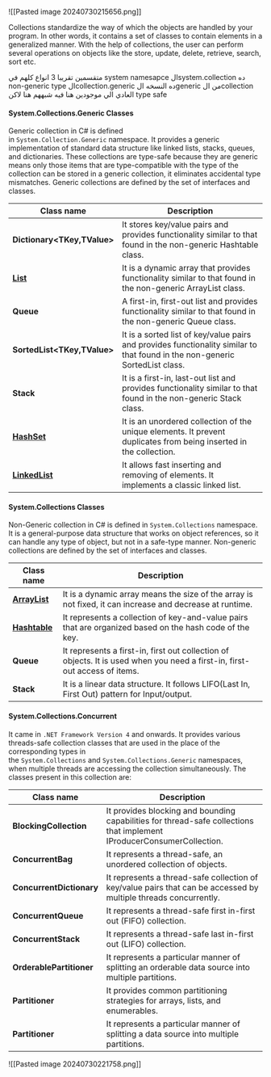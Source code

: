 ![[Pasted image 20240730215656.png]]

Collections standardize the way of which the objects are handled by your program. In other words, it contains a set of classes to contain elements in a generalized manner. With the help of collections, the user can perform several operations on objects like the store, update, delete, retrieve, search, sort etc.

متقسمين تقريبا 3 انواع 
كلهم في system namesapce
الsystem.collection ده non-generic type 
الcollection.generic ده النسخه الgeneric من الcollection العادي 
الي موجودين هنا فيه شبههم هنا لاكن type safe 

#### System.Collections.Generic Classes

Generic collection in C# is defined in `System.Collection.Generic` namespace. It provides a generic implementation of standard data structure like linked lists, stacks, queues, and dictionaries. These collections are type-safe because they are generic means only those items that are type-compatible with the type of the collection can be stored in a generic collection, it eliminates accidental type mismatches. Generic collections are defined by the set of interfaces and classes.

| Class name                                                                   | Description                                                                                                                  |
| ---------------------------------------------------------------------------- | ---------------------------------------------------------------------------------------------------------------------------- |
| **Dictionary<TKey,TValue>**                                                  | It stores key/value pairs and provides functionality similar to that found in the non-generic Hashtable class.               |
| **[List<T>](https://www.geeksforgeeks.org/c-list-class/)**                   | It is a dynamic array that provides functionality similar to that found in the non-generic ArrayList class.                  |
| **Queue<T>**                                                                 | A first-in, first-out list and provides functionality similar to that found in the non-generic Queue class.                  |
| **SortedList<TKey,TValue>**                                                  | It is a sorted list of key/value pairs and provides functionality similar to that found in the non-generic SortedList class. |
| **Stack<T>**                                                                 | It is a first-in, last-out list and provides functionality similar to that found in the non-generic Stack class.             |
| **[HashSet<T>](https://www.geeksforgeeks.org/c-sharp-hashset-class/)**       | It is an unordered collection of the unique elements. It prevent duplicates from being inserted in the collection.           |
| **[LinkedList<T>](https://www.geeksforgeeks.org/c-sharp-linkedlist-class/)** | It allows fast inserting and removing of elements. It implements a classic linked list.                                      |


#### System.Collections Classes

Non-Generic collection in C# is defined in `System.Collections` namespace. It is a general-purpose data structure that works on object references, so it can handle any type of object, but not in a safe-type manner. Non-generic collections are defined by the set of interfaces and classes.

|Class name|Description|
|---|---|
|**[ArrayList](https://www.geeksforgeeks.org/c-arraylist-class/)**|It is a dynamic array means the size of the array is not fixed, it can increase and decrease at runtime.|
|**[Hashtable](https://www.geeksforgeeks.org/c-hashtable-class/)**|It represents a collection of key-and-value pairs that are organized based on the hash code of the key.|
|**Queue**|It represents a first-in, first out collection of objects. It is used when you need a first-in, first-out access of items.|
|**Stack**|It is a linear data structure. It follows LIFO(Last In, First Out) pattern for Input/output.|


#### System.Collections.Concurrent

It came in `.NET Framework Version 4` and onwards. It provides various threads-safe collection classes that are used in the place of the corresponding types in the `System.Collections` and `System.Collections.Generic` namespaces, when multiple threads are accessing the collection simultaneously. The classes present in this collection are:

|Class name|Description|
|---|---|
|**BlockingCollection**|It provides blocking and bounding capabilities for thread-safe collections that implement  <br>IProducerConsumerCollection.|
|**ConcurrentBag**|It represents a thread-safe, an unordered collection of objects.|
|**ConcurrentDictionary**|It represents a thread-safe collection of key/value pairs that can be accessed by multiple threads concurrently.|
|**ConcurrentQueue**|It represents a thread-safe first in-first out (FIFO) collection.|
|**ConcurrentStack**|It represents a thread-safe last in-first out (LIFO) collection.|
|**OrderablePartitioner**|It represents a particular manner of splitting an orderable data source into multiple partitions.|
|**Partitioner**|It provides common partitioning strategies for arrays, lists, and enumerables.|
|**Partitioner**|It represents a particular manner of splitting a data source into multiple partitions.|


![[Pasted image 20240730221758.png]]
